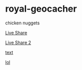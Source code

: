 # royal-geocacher

chicken nuggets

[Live Share](https://prod.liveshare.vsengsaas.visualstudio.com/join?AC10B2F856201E73D51A7C16D49CDED2443B)

[Live Share 2](https://prod.liveshare.vsengsaas.visualstudio.com/join?FD32449BA0B55D5636E1C5C5106E670D1671)

[text](https://prod.liveshare.vsengsaas.visualstudio.com/join?CD244AAB3D1941AD2AC8046637693730BDA5)

[lol](https://prod.liveshare.vsengsaas.visualstudio.com/join?347D06C08802042AD036FD99FAC7BFE1E849)

